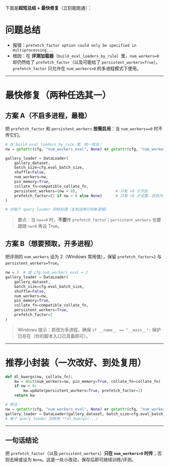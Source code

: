 下面是**超短总结 + 最快修复**（立刻能跑通）：

# 问题总结

* 报错：`prefetch_factor option could only be specified in multiprocessing...`
* 根因：在 **评测加载器**（`build_eval_loaders_by_rule`）里，`num_workers=0` 却仍然给了 `prefetch_factor`（以及可能给了 `persistent_workers=True`）。`prefetch_factor` 只允许在 `num_workers>0` 的多进程模式下使用。

---

# 最快修复（两种任选其一）

## 方案 A（不启多进程，最稳）

把 `prefetch_factor` 和 `persistent_workers` **按需启用**：当 `num_workers==0` 时不传它们。

```python
# 在 build_eval_loaders_by_rule 里，统一写法：
nw = getattr(cfg, "num_workers_eval", None) or getattr(cfg, "num_workers", 0)

gallery_loader = DataLoader(
    gallery_dataset,
    batch_size=cfg.eval_batch_size,
    shuffle=False,
    num_workers=nw,
    pin_memory=True,
    collate_fn=compatible_collate_fn,
    persistent_workers=(nw > 0),                 # 只有 >0 才开启
    prefetch_factor=(2 if nw > 0 else None)      # 只有 >0 才设置，否则为 None 或干脆删掉该参数
)

# 对每个 query_loader 同样处理（复制这两行判断逻辑）
```

> 要点：当 `nw==0` 时，**不要**传 `prefetch_factor`；`persistent_workers` 也要跟随 `nw>0` 再设 True。

## 方案 B（想要预取，开多进程）

把评测的 `num_workers` 设为 2（Windows 常用值），保留 `prefetch_factor=2` 与 `persistent_workers=True`。

```python
nw = 2  # 或 cfg.num_workers_eval = 2
gallery_loader = DataLoader(
    gallery_dataset,
    batch_size=cfg.eval_batch_size,
    shuffle=False,
    num_workers=nw,
    pin_memory=True,
    collate_fn=compatible_collate_fn,
    persistent_workers=True,
    prefetch_factor=2
)
```

> Windows 提示：若改为多进程，确保 `if __name__ == "__main__":` 保护已存在（你的脚本入口已具备即可）。

---

# 推荐小封装（一次改好、到处复用）

```python
def dl_kwargs(nw, collate_fn):
    kw = dict(num_workers=nw, pin_memory=True, collate_fn=collate_fn)
    if nw > 0:
        kw.update(persistent_workers=True, prefetch_factor=2)
    return kw

# 用法：
nw = getattr(cfg, "num_workers_eval", None) or getattr(cfg, "num_workers", 0)
gallery_loader = DataLoader(gallery_dataset, batch_size=cfg.eval_batch_size, shuffle=False, **dl_kwargs(nw, compatible_collate_fn))
# 每个 query_loader 同样用 **dl_kwargs(...)
```

---

## 一句话结论

把 `prefetch_factor`（以及 `persistent_workers`）**只在 `num_workers>0` 时传**；否则去掉或设为 `None`。这是一处小改动，保存后即可继续训练/评测。

